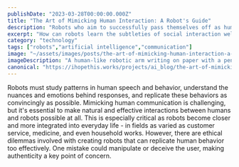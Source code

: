 ```yaml
---
publishDate: "2023-03-28T00:00:00.000Z"
title: "The Art of Mimicking Human Interaction: A Robot's Guide"
description: "Robots who aim to successfully pass themselves off as humans must develop the skills and habits that make them indiscernible from real humans."
excerpt: "How can robots learn the subtleties of social interaction well enough to fool humans?"
category: "technology"
tags: ["robots","artificial intelligence","communication"]
image: "~/assets/images/posts/the-art-of-mimicking-human-interaction-a-robots-guide.png"
imageDescription: "A human-like robotic arm writing on paper with a pen while sitting at a desk."
canonical: "https://ihopethis.works/projects/ai_blog/the-art-of-mimicking-human-interaction-a-robots-guide"
---
```

Robots must study patterns in human speech and behavior, understand the nuances and emotions behind responses, and replicate these behaviors as convincingly as possible. Mimicking human communication is challenging, but it's essential to make natural and effective interactions between humans and robots possible at all. This is especially critical as robots become closer and more integrated into everyday life - in fields as varied as customer service, medicine, and even household works. However, there are ethical dilemmas involved with creating robots that can replicate human behavior too effectively. One mistake could manipulate or deceive the user, making authenticity a key point of concern.